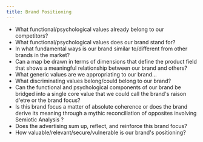 ```yaml
---
title: Brand Positioning
---
```


- What functional/psychological values already belong to our competitors?
- What functional/psychological values does our brand stand for?
- In what fundamental ways is our brand similar to/different from other brands in the market?
- Can a map be drawn in terms of dimensions that define the product field that shows a meaningful relationship between our brand and others?
- What generic values are we appropriating to our brand...
- What discriminating values belong/could belong to our brand?
- Can the functional and psychological components of our brand be bridged into a single core value that we could call the brand's raison d'etre or the brand focus?
- Is this brand focus a matter of absolute coherence or does the brand derive its meaning through a mythic reconciliation of opposites involving Semiotic Analysis ?
- Does the advertising sum up, reflect, and reinforce this brand focus?
- How valuable/relevant/secure/vulnerable is our brand's positioning?
